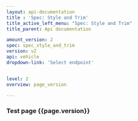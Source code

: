 ```yaml
---
layout: api-documentation
title : 'Spec: Style and Trim'
title_active_left_menu: "Spec: Style and Trim"
title_parent: Api documentation

amount_version: 2
spec: spec_style_and_trim
version: v2
api: vehicle
dropdown-link: 'Select endpoint'


level: 2
overview: page_version

---
```



### Test page {{page.version}}


